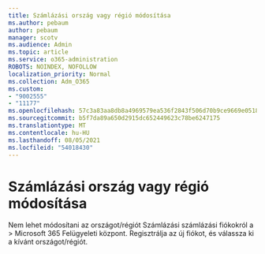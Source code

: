 ```yaml
---
title: Számlázási ország vagy régió módosítása
ms.author: pebaum
author: pebaum
manager: scotv
ms.audience: Admin
ms.topic: article
ms.service: o365-administration
ROBOTS: NOINDEX, NOFOLLOW
localization_priority: Normal
ms.collection: Adm_O365
ms.custom:
- "9002555"
- "11177"
ms.openlocfilehash: 57c3a83aa8db8a4969579ea536f2843f506d70b9ce9669e0518ebd6f6e98acbb
ms.sourcegitcommit: b5f7da89a650d2915dc652449623c78be6247175
ms.translationtype: MT
ms.contentlocale: hu-HU
ms.lasthandoff: 08/05/2021
ms.locfileid: "54018430"
---
```

# <a name="change-billing-country-or-region"></a>Számlázási ország vagy régió módosítása

Nem lehet módosítani az országot/régiót Számlázási számlázási fiókokról a  >   Microsoft 365 Felügyeleti központ. Regisztrálja az új fiókot, és válassza ki a kívánt országot/régiót. 